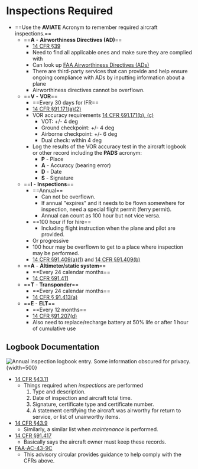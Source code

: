# Inspections Required

* ==Use the **AVIATE** Acronym to remember required aircraft inspections.==
  * ==**A** - **Airworthiness Directives (AD)**==
    * [14 CFR &sect;39](https://www.ecfr.gov/current/title-14/chapter-I/subchapter-C/part-39)
    * Need to find all applicable ones and make sure they are complied with
    * Can look up [FAA Airworthiness Directives (ADs)](https://www.faa.gov/regulations_policies/airworthiness_directives/)
    * There are third-party services that can provide and help ensure ongoing compliance with ADs by inputting information about a plane
    * Airworthiness directives cannot be overflown.
  * ==**V** - **VOR**==
    * ==Every 30 days for IFR==
    * [14 CFR &sect;91.171(a)(2)](https://www.ecfr.gov/current/title-14/chapter-I/subchapter-F/part-91/subpart-B/subject-group-ECFRef6e8c57f580cfd/section-91.171)
    * VOR accuracy requirements [14 CFR &sect;91.171(b), (c)](https://www.ecfr.gov/current/title-14/chapter-I/subchapter-F/part-91/subpart-B/subject-group-ECFRef6e8c57f580cfd/section-91.171)
      * VOT: +/- 4 deg
      * Ground checkpoint: +/- 4 deg
      * Airborne checkpoint: +/- 6 deg
      * Dual check: within 4 deg
    * Log the results of the VOR accuracy test in the aircraft logbook or other record including the **PADS** acronym:
      * **P** - Place
      * **A** - Accuracy (bearing error)
      * **D** - Date
      * **S** - Signature
  * ==**I** - **Inspections**==
    * ==Annual==
      * Can not be overflown.
      * If annual "expires" and it needs to be flown somewhere for inspection, need a special flight permit (ferry permit).
      * Annual can count as 100 hour but not vice versa.
    * ==100 hour if for hire==
      * Including flight instruction when the plane and pilot are provided.
    * Or progressive
    * 100 hour may be overflown to get to a place where inspection may be performed.
    * [14 CFR &sect;91.409(a)(1)](https://www.ecfr.gov/current/title-14/part-91/section-91.409#p-91.409(a)(1)) and [14 CFR &sect;91.409(b)](https://www.ecfr.gov/current/title-14/part-91/section-91.409#p-91.409(2))
  * ==**A** - **Altimeter/static system**==
    * ==Every 24 calendar months==
    * [14 CFR &sect;91.411](https://www.ecfr.gov/current/title-14/chapter-I/subchapter-F/part-91/subpart-E/section-91.411)
  * ==**T** - **Transponder**==
    * ==Every 24 calendar months==
    * [14 CFR &sect; 91.413(a)](https://www.ecfr.gov/current/title-14/chapter-I/subchapter-F/part-91/subpart-E/section-91.413)
  * ==**E** - **ELT**==
    * ==Every 12 months==
    * [14 CFR &sect;91.207(d)](https://www.ecfr.gov/current/title-14/chapter-I/subchapter-F/part-91/subpart-C/section-91.207)
    * Also need to replace/recharge battery at 50% life or after 1 hour of cumulative use

## Logbook Documentation

![Annual inspection logbook entry. Some information obscured for privacy.](/img/annual-inspection.jpeg){width=500}

* [14 CFR &sect;43.11](https://www.ecfr.gov/current/title-14/chapter-I/subchapter-C/part-43/section-43.11)
  * Things required when _inspections_ are performed
    1. Type and description.
    2. Date of inspection and aircraft total time.
    3. Signature, certificate type and certificate number.
    4. A statement certifying the aircraft was airworthy for return to service, or list of unairworthy items.
* [14 CFR &sect;43.9](https://www.ecfr.gov/current/title-14/chapter-I/subchapter-C/part-43/section-43.9)
  * Similarly, a similar list when _maintenance_ is performed.
* [14 CFR &sect;91.417](https://www.ecfr.gov/current/title-14/chapter-I/subchapter-F/part-91/subpart-E/section-91.417)
  * Basically says the aircraft owner must keep these records.
* [FAA-AC-43-9C](https://www.faa.gov/documentLibrary/media/Advisory_Circular/AC_43-9C_CHG_2.pdf)
  * This advisory circular provides guidance to help comply with the CFRs above.
